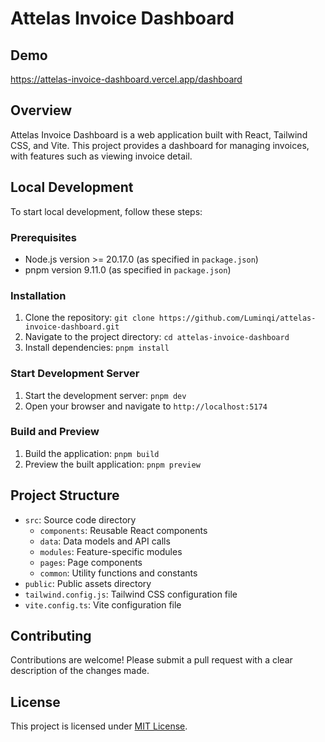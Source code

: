 # Attelas Invoice Dashboard

## Demo
https://attelas-invoice-dashboard.vercel.app/dashboard

## Overview

Attelas Invoice Dashboard is a web application built with React, Tailwind CSS, and Vite. This project provides a dashboard for managing invoices, with features such as viewing invoice detail.

## Local Development

To start local development, follow these steps:

### Prerequisites

* Node.js version >= 20.17.0 (as specified in `package.json`)
* pnpm version 9.11.0 (as specified in `package.json`)

### Installation

1. Clone the repository: `git clone https://github.com/Luminqi/attelas-invoice-dashboard.git`
2. Navigate to the project directory: `cd attelas-invoice-dashboard`
3. Install dependencies: `pnpm install`

### Start Development Server

1. Start the development server: `pnpm dev`
2. Open your browser and navigate to `http://localhost:5174`

### Build and Preview

1. Build the application: `pnpm build`
2. Preview the built application: `pnpm preview`

## Project Structure

* `src`: Source code directory
	+ `components`: Reusable React components
	+ `data`: Data models and API calls
	+ `modules`: Feature-specific modules
	+ `pages`: Page components
	+ `common`: Utility functions and constants
* `public`: Public assets directory
* `tailwind.config.js`: Tailwind CSS configuration file
* `vite.config.ts`: Vite configuration file

## Contributing

Contributions are welcome! Please submit a pull request with a clear description of the changes made.

## License

This project is licensed under [MIT License](https://opensource.org/licenses/MIT).